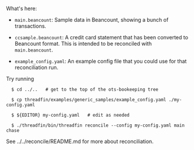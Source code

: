What's here:

* `main.beancount`: Sample data in Beancount, showing a bunch of
  transactions.

* `ccsample.beancount`: A credit card statement that has been
   converted to Beancount format.  This is intended to be reconciled
   with `main.beancount`.

* `example_config.yaml`: An example config file that you could use for
   that reconciliation run.

Try running

```
  $ cd ../..   # get to the top of the ots-bookeeping tree

  $ cp threadfin/examples/generic_samples/example_config.yaml ./my-config.yaml

  $ ${EDITOR} my-config.yaml   # edit as needed

  $ ./threadfin/bin/threadfin reconcile --config my-config.yaml main chase
```

See ../../reconcile/README.md for more about reconciliation.
